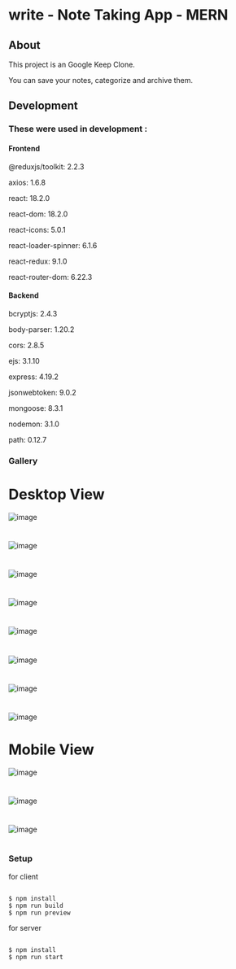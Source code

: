 # write - Note Taking App - MERN

## About

This project is an Google Keep Clone.

You can save your notes, categorize and archive them.

## Development


### These were used in development :


#### Frontend 

@reduxjs/toolkit: 2.2.3

axios: 1.6.8

react: 18.2.0

react-dom: 18.2.0

react-icons: 5.0.1

react-loader-spinner: 6.1.6

react-redux: 9.1.0

react-router-dom: 6.22.3

#### Backend

bcryptjs: 2.4.3

body-parser: 1.20.2

cors: 2.8.5

ejs: 3.1.10

express: 4.19.2

jsonwebtoken: 9.0.2

mongoose: 8.3.1

nodemon: 3.1.0

path: 0.12.7





### Gallery

#
#



# Desktop View

![image](./images/screenshot1.png)

#
#

![image](./images/screenshot2.png)

#
#

![image](./images/screenshot3.png)

#
#

![image](./images/screenshot4.png)

#
#

![image](./images/screenshot5.png)

#
#

![image](./images/screenshot6.png)

#
#

![image](./images/screenshot7.png)

#
#

![image](./images/screenshot8.png)

#
#
#
#



# Mobile View

![image](./images/mobilescreenshot1.png)

#
#

![image](./images/mobilescreenshot2.png)

#
#

![image](./images/mobilescreenshot3.png)

#
#




### Setup


for client

```

$ npm install
$ npm run build
$ npm run preview

```




for server


```

$ npm install
$ npm run start

```
